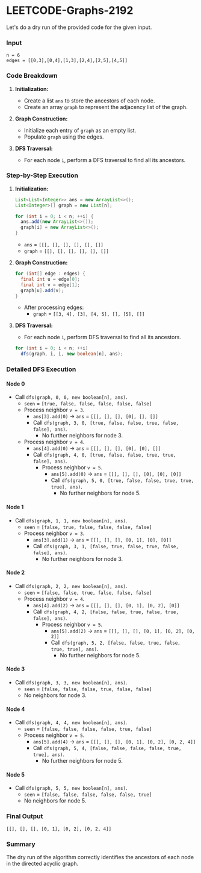 # LEETCODE-Graphs-2192
Let's do a dry run of the provided code for the given input.

### Input
```plaintext
n = 6
edges = [[0,3],[0,4],[1,3],[2,4],[2,5],[4,5]]
```

### Code Breakdown

1. **Initialization:**
   - Create a list `ans` to store the ancestors of each node.
   - Create an array `graph` to represent the adjacency list of the graph.

2. **Graph Construction:**
   - Initialize each entry of `graph` as an empty list.
   - Populate `graph` using the edges.

3. **DFS Traversal:**
   - For each node `i`, perform a DFS traversal to find all its ancestors.

### Step-by-Step Execution

1. **Initialization:**
   ```java
   List<List<Integer>> ans = new ArrayList<>();
   List<Integer>[] graph = new List[n];

   for (int i = 0; i < n; ++i) {
     ans.add(new ArrayList<>());
     graph[i] = new ArrayList<>();
   }
   ```

   - `ans` = `[[], [], [], [], [], []]`
   - `graph` = `[[], [], [], [], [], []]`

2. **Graph Construction:**
   ```java
   for (int[] edge : edges) {
     final int u = edge[0];
     final int v = edge[1];
     graph[u].add(v);
   }
   ```

   - After processing edges:
     - `graph` = `[[3, 4], [3], [4, 5], [], [5], []]`

3. **DFS Traversal:**
   - For each node `i`, perform DFS traversal to find all its ancestors.

   ```java
   for (int i = 0; i < n; ++i)
     dfs(graph, i, i, new boolean[n], ans);
   ```

### Detailed DFS Execution

#### Node 0
- Call `dfs(graph, 0, 0, new boolean[n], ans)`.
  - `seen` = `[true, false, false, false, false, false]`
  - Process neighbor `v = 3`.
    - `ans[3].add(0)` → `ans` = `[[], [], [], [0], [], []]`
    - Call `dfs(graph, 3, 0, [true, false, false, true, false, false], ans)`.
      - No further neighbors for node 3.
  - Process neighbor `v = 4`.
    - `ans[4].add(0)` → `ans` = `[[], [], [], [0], [0], []]`
    - Call `dfs(graph, 4, 0, [true, false, false, true, true, false], ans)`.
      - Process neighbor `v = 5`.
        - `ans[5].add(0)` → `ans` = `[[], [], [], [0], [0], [0]]`
        - Call `dfs(graph, 5, 0, [true, false, false, true, true, true], ans)`.
          - No further neighbors for node 5.

#### Node 1
- Call `dfs(graph, 1, 1, new boolean[n], ans)`.
  - `seen` = `[false, true, false, false, false, false]`
  - Process neighbor `v = 3`.
    - `ans[3].add(1)` → `ans` = `[[], [], [], [0, 1], [0], [0]]`
    - Call `dfs(graph, 3, 1, [false, true, false, true, false, false], ans)`.
      - No further neighbors for node 3.

#### Node 2
- Call `dfs(graph, 2, 2, new boolean[n], ans)`.
  - `seen` = `[false, false, true, false, false, false]`
  - Process neighbor `v = 4`.
    - `ans[4].add(2)` → `ans` = `[[], [], [], [0, 1], [0, 2], [0]]`
    - Call `dfs(graph, 4, 2, [false, false, true, false, true, false], ans)`.
      - Process neighbor `v = 5`.
        - `ans[5].add(2)` → `ans` = `[[], [], [], [0, 1], [0, 2], [0, 2]]`
        - Call `dfs(graph, 5, 2, [false, false, true, false, true, true], ans)`.
          - No further neighbors for node 5.

#### Node 3
- Call `dfs(graph, 3, 3, new boolean[n], ans)`.
  - `seen` = `[false, false, false, true, false, false]`
  - No neighbors for node 3.

#### Node 4
- Call `dfs(graph, 4, 4, new boolean[n], ans)`.
  - `seen` = `[false, false, false, false, true, false]`
  - Process neighbor `v = 5`.
    - `ans[5].add(4)` → `ans` = `[[], [], [], [0, 1], [0, 2], [0, 2, 4]]`
    - Call `dfs(graph, 5, 4, [false, false, false, false, true, true], ans)`.
      - No further neighbors for node 5.

#### Node 5
- Call `dfs(graph, 5, 5, new boolean[n], ans)`.
  - `seen` = `[false, false, false, false, false, true]`
  - No neighbors for node 5.

### Final Output
```plaintext
[[], [], [], [0, 1], [0, 2], [0, 2, 4]]
```

### Summary
The dry run of the algorithm correctly identifies the ancestors of each node in the directed acyclic graph.
